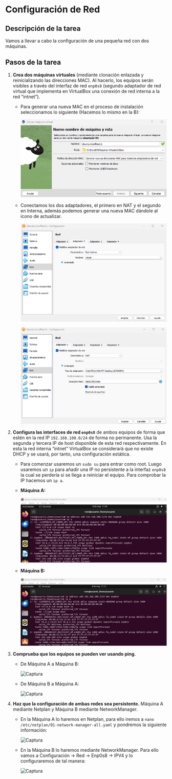 # Configuración de Red

## Descripción de la tarea
Vamos a llevar a cabo la configuración de una pequeña red con dos máquinas.

## Pasos de la tarea

1. **Crea dos máquinas virtuales** (mediante clonación enlazada y reinicializando las direcciones MAC). Al hacerlo, los equipos serán visibles a través del interfaz de red `enp0s8` (segundo adaptador de red virtual que implementa en VirtualBox una conexión de red interna a la red “intnet”). 

    - Para generar una nueva MAC en el proceso de instalación seleccionamos lo siguiente (Hacemos lo mismo en la B):

        ![Captura](Screenshots/Captura%20de%20pantalla%202025-05-08%20105206.png)

     - Conectamos los dos adaptadores, el primero en NAT y el segundo en Interna, además podemos generar una nueva MAC dándole al icono de actualizar.

        ![Captura](Screenshots/Captura%20de%20pantalla%202025-05-08%20105433.png)

        ![Captura](Screenshots/Captura%20de%20pantalla%202025-05-08%20105554.png)

2. **Configura las interfaces de red `enp0s8`** de ambos equipos de forma que estén en la red IP `192.168.100.0/24` de forma no permanente. Usa la segunda y tercera IP de host disponible de esta red respectivamente. En esta la red interna “intnet” VirtualBox se considerará que no existe DHCP y se usará, por tanto, una configuración estática. 

    - Para comenzar usaremos un `sudo su` para entrar como root. Luego usaremos un `ip` para añadir una IP no persistente a la interfaz `enp0s8` la cual se perdería si se llega a reiniciar el equipo. Para comprobar la IP hacemos un `ip a`.

   - **Máquina A:**

        ![Captura](Screenshots/Captura%20de%20pantalla%202025-05-08%20110451.png)

   - **Máquina B:**

        ![Captura](Screenshots/Captura%20de%20pantalla%202025-05-08%20111257.png)

3. **Comprueba que los equipos se pueden ver usando ping.**
   - De Máquina A a Máquina B:

        ![Captura](/Screenshots/Captura%20de%20pantalla%202025-05-08%20111949.png)

   - De Máquina B a Máquina A:

        ![Captura](/Screenshots/Captura%20de%20pantalla%202025-05-08%20111828.png)

4. **Haz que la configuración de ambas redes sea persistente.** Máquina A mediante Netplan y Máquina B mediante NetworkManager. 

   - En la Máquina A lo haremos en Netplan, para ello iremos a `nano /etc/netplan/01-network-manager-all.yaml` y pondremos la siguiente información:

        ![Captura](/Screenshots/Captura%20de%20pantalla%202025-05-08%20112905.png)

   - En la Máquina B lo haremos mediante NetworkManager. Para ello vamos a Configuración -> Red -> Enp0s8 -> IPV4 y lo configuraremos de tal manera:

        ![Captura](/Screenshots/Captura%20de%20pantalla%202025-05-08%20120649.png)
